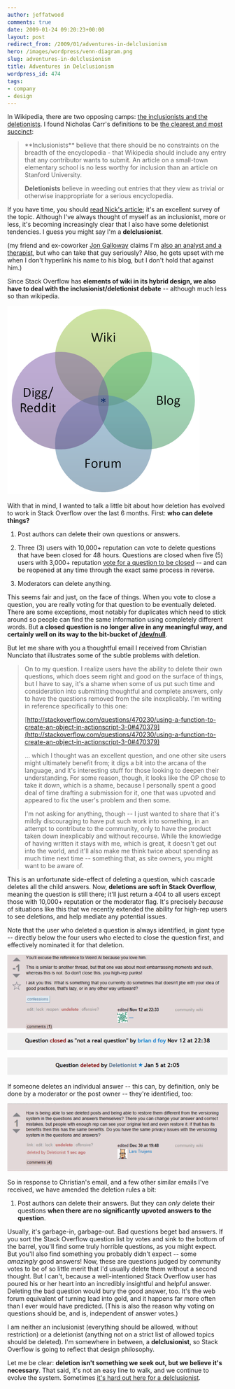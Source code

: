 ```yaml
---
author: jeffatwood
comments: true
date: 2009-01-24 09:20:23+00:00
layout: post
redirect_from: /2009/01/adventures-in-delclusionism
hero: /images/wordpress/venn-diagram.png
slug: adventures-in-delclusionism
title: Adventures in Delclusionism
wordpress_id: 474
tags:
- company
- design
---
```



In Wikipedia, there are two opposing camps: [the inclusionists and the deletionists](http://en.wikipedia.org/wiki/Inclusionist). I found Nicholas Carr's definitions to be [the clearest and most succinct](http://www.roughtype.com/archives/2006/09/a_fork_in_wikip.php):





<blockquote>
**Inclusionists** believe that there should be no constraints on the breadth of the encyclopedia - that Wikipedia should include any entry that any contributor wants to submit. An article on a small-town elementary school is no less worthy for inclusion than an article on Stanford University.

> 
> 
**Deletionists** believe in weeding out entries that they view as trivial or otherwise inappropriate for a serious encyclopedia.
</blockquote>





If you have time, you should [read Nick's article](http://www.roughtype.com/archives/2006/09/a_fork_in_wikip.php); it's an excellent survey of the topic. Although I've always thought of myself as an inclusionist, more or less, it's becoming increasingly clear that I also have some deletionist tendencies. I guess you might say I'm a **delclusionist**.



(my friend and ex-coworker [Jon Galloway](http://weblogs.asp.net/jgalloway/) claims I'm [also an analyst and a therapist](http://thedailydump.blogspot.com/2006/06/its-hard-out-here-for-analrapist.html), but who can take that guy seriously? Also, he gets upset with me when I don't hyperlink his name to his blog, but I don't hold that against him.)



Since Stack Overflow has **elements of wiki in its hybrid design, we also have to deal with the inclusionist/deletionist debate** -- although much less so than wikipedia.



![Venn diagram: Wiki, Digg/Reddit, Blog, Forum](/images/wordpress/venn-diagram.png)



With that in mind, I wanted to talk a little bit about how deletion has evolved to work in Stack Overflow over the last 6 months. First: **who can delete things?**







  1. Post authors can delete their own questions or answers.

  2. Three (3) users with 10,000+ reputation can vote to delete questions that have been closed for 48 hours. Questions are closed when five (5) users with 3,000+ reputation [vote for a question to be closed](http://blog.stackoverflow.com/2008/12/i-move-to-close-this-question/) -- and can be reopened at any time through the exact same process in reverse.

  3. Moderators can delete anything.




This seems fair and just, on the face of things. When you vote to close a question, you are really voting for that question to be eventually deleted. There are some exceptions, most notably for duplicates which need to stick around so people can find the same information using completely different words. But **a closed question is no longer alive in any meaningful way, and certainly well on its way to the bit-bucket of [/dev/null](http://en.wikipedia.org/wiki/Data_sink)**.






But let me share with you a thoughtful email I received from Christian Nunciato that illustrates some of the subtle problems with deletion.





<blockquote>
On to my question.  I realize users have the ability to delete their own questions, which does seem right and good on the surface of things, but I have to say, it's a shame when some of us put such time and consideration into submitting thoughtful and complete answers, only to have the questions removed from the site inexplicably.  I'm writing in reference specifically to this one:

> 
> 
[http://stackoverflow.com/questions/470230/using-a-function-to-create-an-object-in-actionscript-3-0#470379](http://stackoverflow.com/questions/470230/using-a-function-to-create-an-object-in-actionscript-3-0#470379)

> 
> 
... which I thought was an excellent question, and one other site users might ultimately benefit from; it digs a bit into the arcana of the language, and it's interesting stuff for those looking to deepen their understanding.  For some reason, though, it looks like the OP chose to take it down, which is a shame, because I personally spent a good deal of time drafting a submission for it, one that was upvoted and appeared to fix the user's problem and then some.

> 
> 
I'm not asking for anything, though -- I just wanted to share that it's mildly discouraging to have put such work into something, in an attempt to contribute to the community, only to have the product taken down inexplicably and without recourse.  While the knowledge of having written it stays with me, which is great, it doesn't get out into the world, and it'll also make me think twice about spending as much time next time -- something that, as site owners, you might want to be aware of.  
</blockquote>





This is an unfortunate side-effect of deleting a question, which cascade deletes all the child answers. Now, **deletions are soft in Stack Overflow**, meaning the question is still there; it'll just return a 404 to all users except those with 10,000+ reputation or the moderator flag. It's precisely _because_ of situations like this that we recently extended the ability for high-rep users to see deletions, and help mediate any potential issues.



Note that the user who deleted a question is always identified, in giant type -- directly below the four users who elected to close the question first, and effectively nominated it for that deletion.



![question-deletion-example](/images/wordpress/question-deletion-example1.png)



If someone deletes an individual answer -- this can, by definition, only be done by a moderator or the post owner -- they're identified, too:



![answer-deletion-example](/images/wordpress/answer-deletion-example.png)



So in response to Christian's email, and a few other similar emails I've received, we have amended the deletion rules a bit:







  1. Post authors can delete their answers. But they can _only_ delete their questions **when there are no significantly upvoted answers to the question**.




Usually, it's garbage-in, garbage-out. Bad questions beget bad answers. If you sort the Stack Overflow question list by votes and sink to the bottom of the barrel, you'll find some truly horrible questions, as you might expect. But you'll also find something you probably didn't expect -- some _amazingly_ good answers! Now, these are questions judged by community votes to be of so little merit that I'd usually delete them without a second thought. But I can't, because a well-intentioned Stack Overflow user has poured his or her heart into an incredibly insightful and helpful answer. Deleting the bad question would bury the good answer, too. It's the web forum equivalent of turning lead into gold, and it happens far more often than I ever would have predicted. (This is also the reason why voting on questions should be, and is, independent of answer votes.)



I am neither an inclusionist (everything should be allowed, without restriction) or a deletionist (anything not on a strict list of allowed topics should be deleted). I'm somewhere in between, a **delclusionist**, so Stack Overflow is going to reflect that design philosophy.



Let me be clear: **deletion isn't something we seek out, but we believe it's necessary**. That said, it's not an easy line to walk, and we continue to evolve the system. Sometimes [it's hard out here for a delclusionist](http://www.youtube.com/watch?v=RfD2PWx3WHg).

